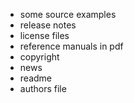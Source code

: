  - some source examples
 - release notes
 - license files
 - reference manuals in pdf
 - copyright
 - news
 - readme
 - authors file
